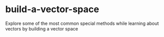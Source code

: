 # build-a-vector-space

Explore some of the most common special methods while learning about vectors by building a vector space



